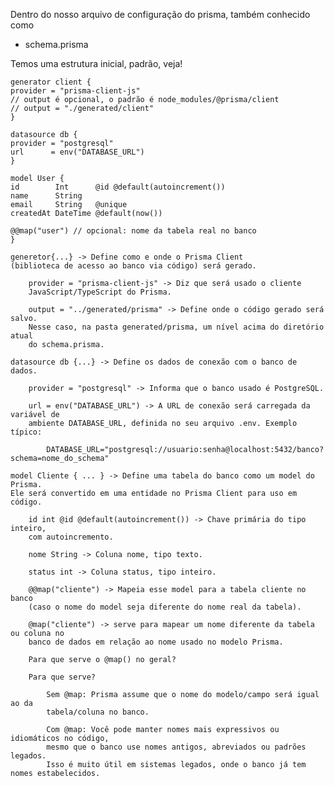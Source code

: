 Dentro do nosso arquivo de configuração do prisma, também conhecido como
 - schema.prisma

Temos uma estrutura inicial, padrão, veja!

    generator client {
    provider = "prisma-client-js"
    // output é opcional, o padrão é node_modules/@prisma/client
    // output = "./generated/client"
    }

    datasource db {
    provider = "postgresql"
    url      = env("DATABASE_URL")
    }

    model User {
    id        Int      @id @default(autoincrement())
    name      String
    email     String   @unique
    createdAt DateTime @default(now())

    @@map("user") // opcional: nome da tabela real no banco
    }

    generetor{...} -> Define como e onde o Prisma Client 
    (biblioteca de acesso ao banco via código) será gerado.

        provider = "prisma-client-js" -> Diz que será usado o cliente 
        JavaScript/TypeScript do Prisma.

        output = "../generated/prisma" -> Define onde o código gerado será salvo. 
        Nesse caso, na pasta generated/prisma, um nível acima do diretório atual
        do schema.prisma.

    datasource db {...} -> Define os dados de conexão com o banco de dados.

        provider = "postgresql" -> Informa que o banco usado é PostgreSQL.

        url = env("DATABASE_URL") -> A URL de conexão será carregada da variável de
        ambiente DATABASE_URL, definida no seu arquivo .env. Exemplo típico:

            DATABASE_URL="postgresql://usuario:senha@localhost:5432/banco?schema=nome_do_schema"

    model Cliente { ... } -> Define uma tabela do banco como um model do Prisma.
    Ele será convertido em uma entidade no Prisma Client para uso em código.

        id int @id @default(autoincrement()) -> Chave primária do tipo inteiro,
        com autoincremento.

        nome String -> Coluna nome, tipo texto.
        
        status int -> Coluna status, tipo inteiro.

        @@map("cliente") -> Mapeia esse model para a tabela cliente no banco 
        (caso o nome do model seja diferente do nome real da tabela).

        @map("cliente") -> serve para mapear um nome diferente da tabela ou coluna no
        banco de dados em relação ao nome usado no modelo Prisma.

        Para que serve o @map() no geral?

        Para que serve?
        
            Sem @map: Prisma assume que o nome do modelo/campo será igual ao da 
            tabela/coluna no banco.

            Com @map: Você pode manter nomes mais expressivos ou idiomáticos no código,
            mesmo que o banco use nomes antigos, abreviados ou padrões legados.
            Isso é muito útil em sistemas legados, onde o banco já tem nomes estabelecidos.

        